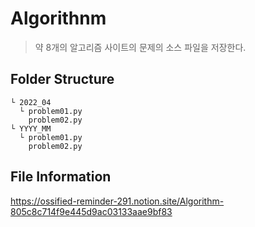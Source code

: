 # Algorithnm

> 약 8개의 알고리즘 사이트의 문제의 소스 파일을 저장한다. 


Folder Structure
-------------
```
└ 2022_04
  └ problem01.py
    problem02.py
└ YYYY_MM
  └ problem01.py
    problem02.py
```

File Information
-------------
https://ossified-reminder-291.notion.site/Algorithm-805c8c714f9e445d9ac03133aae9bf83
